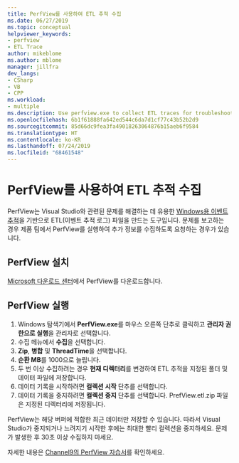 ```yaml
---
title: PerfView를 사용하여 ETL 추적 수집
ms.date: 06/27/2019
ms.topic: conceptual
helpviewer_keywords:
- perfview
- ETL Trace
author: mikeblome
ms.author: mblome
manager: jillfra
dev_langs:
- CSharp
- VB
- CPP
ms.workload:
- multiple
ms.description: Use perfview.exe to collect ETL traces for troubleshooting issues with Visual Studio
ms.openlocfilehash: 6b1f61888fa642ed544c6da7d1cf77c43b52b2d9
ms.sourcegitcommit: 85d66dc9fea3fa49018263064876b15aeb6f9584
ms.translationtype: HT
ms.contentlocale: ko-KR
ms.lasthandoff: 07/24/2019
ms.locfileid: "68461548"
---
```

# <a name="collect-an-etl-trace-with-perfview"></a>PerfView를 사용하여 ETL 추적 수집

PerfView는 Visual Studio와 관련된 문제를 해결하는 데 유용한 [Windows용 이벤트 추적](/windows/desktop/ETW/event-tracing-portal)을 기반으로 ETL(이벤트 추적 로그) 파일을 만드는 도구입니다. 문제를 보고하는 경우 제품 팀에서 PerfView를 실행하여 추가 정보를 수집하도록 요청하는 경우가 있습니다.

## <a name="install-perfview"></a>PerfView 설치

[Microsoft 다운로드 센터](http://www.microsoft.com/download/details.aspx?id=28567)에서 PerfView를 다운로드합니다.

## <a name="run-perfview"></a>PerfView 실행

1. Windows 탐색기에서 **PerfView.exe**를 마우스 오른쪽 단추로 클릭하고 **관리자 권한으로 실행**을 관리자로 선택합니다.
1. 수집 메뉴에서 **수집**을 선택합니다.
1. **Zip**, **병합** 및 **ThreadTime**을 선택합니다.
1. **순환 MB**를 1000으로 늘립니다.
1. 두 번 이상 수집하려는 경우 **현재 디렉터리**를 변경하여 ETL 추적을 지정된 폴더 및 데이터 파일에 저장합니다.
1. 데이터 기록을 시작하려면 **컬렉션 시작** 단추를 선택합니다.
1. 데이터 기록을 중지하려면 **컬렉션 중지** 단추를 선택합니다. PrefView.etl.zip 파일은 지정된 디렉터리에 저장됩니다.

PerfView는 해당 버퍼에 적합한 최근 데이터만 저장할 수 있습니다. 따라서 Visual Studio가 중지되거나 느려지기 시작한 후에는 최대한 빨리 컬렉션을 중지하세요. 문제가 발생한 후 30초 이상 수집하지 마세요.

자세한 내용은 [Channel9의 PerfView 자습서](http://channel9.msdn.com/Series/PerfView-Tutorial/PerfView-Tutorial-1-Collecting-data-with-the-Run-command)를 확인하세요.

